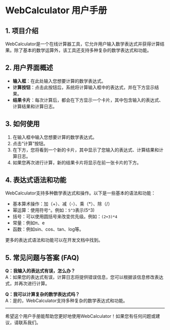 
# WebCalculator 用户手册

## 1. 项目介绍

WebCalculator是一个在线计算器工具，它允许用户输入数学表达式并获得计算结果。除了基本的数学运算外，该工具还支持多种复杂的数学表达式和功能。

## 2. 用户界面概述

- **输入框**：在此处输入您想要计算的数学表达式。
- **计算按钮**：点击此按钮后，系统将计算输入框中的表达式，并在下方显示结果。
- **结果卡片**：每次计算后，都会在下方显示一个卡片，其中包含输入的表达式、计算结果和计算日志。

## 3. 如何使用

1. 在输入框中输入您想要计算的数学表达式。
2. 点击“计算”按钮。
3. 在下方，您将看到一个新的卡片，其中显示了您输入的表达式、计算结果和计算日志。
4. 如果您再次进行计算，新的结果卡片将显示在前一张卡片的下方。

## 4. 表达式语法和功能

WebCalculator支持多种数学表达式和操作。以下是一些基本的语法和功能：

- 基本算术操作：加（+）、减（-）、乘（*）、除（/）
- 幂运算：使用符号`^`。例如：`5^3`表示\(5^3\)
- 括号：可以使用圆括号来改变优先级。例如：`(2+3)*4`
- 常量：例如π、e
- 函数：例如sin、cos、tan、log等。

更多的表达式语法和功能可以在开发文档中找到。

## 5. 常见问题与答案 (FAQ)

**Q：我输入的表达式有误，怎么办？**  
A：如果您的表达式有误，计算日志将提供错误信息，您可以根据该信息修改表达式，并再次进行计算。

**Q：我可以计算复杂的数学表达式吗？**  
A：是的，WebCalculator支持多种复杂的数学表达式和功能。

---

希望这个用户手册能帮助您更好地使用WebCalculator！如果您有任何问题或建议，请联系我们。

